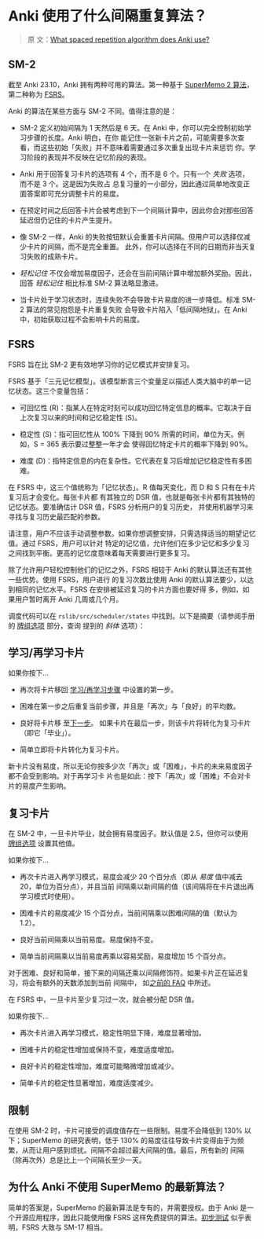 # Anki 使用了什么间隔重复算法？

> 原
> 文：[What spaced repetition algorithm does Anki use?](https://faqs.ankiweb.net/what-spaced-repetition-algorithm.html)

## SM-2

截至 Anki 23.10，Anki 拥有两种可用的算法。第一种基于
[SuperMemo 2 算法](http://www.supermemo.com/english/ol/sm2.htm)，第二种称为
[FSRS](https://github.com/open-spaced-repetition)。

Anki 的算法在某些方面与 SM-2 不同。值得注意的是：

- SM-2 定义初始间隔为 1 天然后是 6 天。在 Anki 中，你可以完全控制初始学习步骤的长度。Anki 明白，在你
  能记住一张新卡片之前，可能需要多次查看，而这些初始「失败」并不意味着需要通过多次重复出现卡片来惩罚
  你。学习阶段的表现并不反映在记忆阶段的表现。

- Anki 用于回答复习卡片的选项有 4 个，而不是 6 个。只有一个 _失败_ 选项，而不是 3 个。这是因为失败占
  总复习量的一小部分，因此通过简单地改变正面答案即可充分调整卡片的易度。

- 在预定时间之后回答卡片会被考虑到下一个间隔计算中，因此你会对那些回答延迟但仍记住的卡片产生提升。

- 像 SM-2 一样，Anki 的失败按钮默认会重置卡片间隔。但用户可以选择仅减少卡片的间隔，而不是完全重置。
  此外，你可以选择在不同的日期而非当天复习失败的成熟卡片。

- _轻松记住_ 不仅会增加易度因子，还会在当前间隔计算中增加额外奖励。因此，回答 _轻松记住_ 相比标准
  SM-2 算法略显激进。

- 当卡片处于学习状态时，连续失败不会导致卡片易度的进一步降低。标准 SM-2 算法的常见抱怨是卡片重复失败
  会导致卡片陷入「低间隔地狱」。在 Anki 中，初始获取过程不会影响卡片的易度。

## FSRS

FSRS 旨在比 SM-2 更有效地学习你的记忆模式并安排复习。

FSRS 基于「三元记忆模型」。该模型断言三个变量足以描述人类大脑中的单一记忆状态。这三个变量包括：

- 可回忆性 (R)：指某人在特定时刻可以成功回忆特定信息的概率。它取决于自上次复习以来的时间和记忆稳定性
  (S)。

- 稳定性 (S)：指可回忆性从 100% 下降到 90% 所需的时间，单位为天。例如，S = 365 表示要过整整一年才会
  使得回忆特定卡片的概率下降到 90%。

- 难度 (D)：指特定信息的内在复杂性。它代表在复习后增加记忆稳定性有多困难。

在 FSRS 中，这三个值统称为「记忆状态」。R 值每天变化，而 D 和 S 只有在卡片复习后才会变化。每张卡片都
有其独立的 DSR 值，也就是每张卡片都有其独特的记忆状态。要准确估计 DSR 值，FSRS 分析用户的复习历史，
并使用机器学习来寻找与复习历史最匹配的参数。

请注意，用户不应该手动调整参数。如果你想调整安排，只需选择适当的期望记忆值。通过 FSRS，用户可以针对
特定的记忆值，允许他们在多少记忆和多少复习之间找到平衡。更高的记忆度意味着每天需要进行更多复习。

除了允许用户轻松控制他们的记忆之外，FSRS 相较于 Anki 的默认算法还有其他一些优势。使用 FSRS，用户进行
的复习次数比使用 Anki 的默认算法要少，以达到相同的记忆水平。FSRS 在安排被延迟复习的卡片方面也要好得
多，例如，如果用户暂时离开 Anki 几周或几个月。

调度代码可以在 `rslib/src/scheduler/states` 中找到。以下是摘要（请参阅手册的
[牌组选项](https://open-spaced-repetition.github.io/anki-manual-zh-CN/deck-options.html) 部分，查询
提到的 _斜体_ 选项）：

## 学习/再学习卡片

如果你按下…​

- 再次将卡片移回
  [学习/再学习步骤](https://open-spaced-repetition.github.io/anki-manual-zh-CN/deck-options.html?#learning-steps)
  中设置的第一步。

- 困难在第一步之后重复当前步骤，并且是「再次」与「良好」的平均数。

- 良好将卡片移
  至[下一步](https://open-spaced-repetition.github.io/anki-manual-zh-CN/deck-options.html?#learning-steps)。
  如果卡片在最后一步，则该卡片将转化为复习卡片（即它「毕业」）。

- 简单立即将卡片转化为复习卡片。

新卡片没有易度，所以无论你按多少次「再次」或「困难」，卡片的未来易度因子都不会受到影响。对于再学习卡
片也是如此：按下「再次」或「困难」不会对卡片的易度产生影响。

## 复习卡片

在 SM-2 中，一旦卡片毕业，就会拥有易度因子。默认值是 2.5，但你可以使用
[牌组选项](https://open-spaced-repetition.github.io/anki-manual-zh-CN/deck-options.html?#starting-ease)
设置其他值。

如果你按下…​

- 再次卡片进入再学习模式，易度会减少 20 个百分点（即从 _易度_ 值中减去 20，单位为百分点），并且当前
  间隔乘以新间隔的值（该间隔将在卡片退出再学习模式时使用）。

- 困难卡片的易度减少 15 个百分点，当前间隔乘以困难间隔的值（默认为 1.2）。

- 良好当前间隔乘以当前易度。易度保持不变。

- 简单当前间隔乘以当前易度再乘以容易奖励，易度增加 15 个百分点。

对于困难、良好和简单，接下来的间隔还乘以间隔修饰符。如果卡片正在延迟复习，将会有额外的天数添加到当前
间隔中，
如[之前的 FAQ](https://open-spaced-repetition.github.io/anki-faqs-zh-CN/due-times-after-a-break.html)
中所述。

在 FSRS 中，一旦卡片至少复习过一次，就会被分配 DSR 值。

如果你按下…​

- 再次卡片进入再学习模式，稳定性明显下降，难度显著增加。

- 困难卡片的稳定性增加或保持不变，难度适度增加。

- 良好卡片的稳定性增加，难度可能略微增加或减少。

- 简单卡片的稳定性显著增加，难度适度减少。

## 限制

在使用 SM-2 时，卡片可接受的调度值存在一些限制。易度不会降低到 130% 以下；SuperMemo 的研究表明，低于
130% 的易度往往导致卡片变得由于为频繁，从而让用户感到烦扰。间隔不会超过最大间隔的值。最后，所有新的
间隔（除再次外）总是比上一个间隔长至少一天。

## 为什么 Anki 不使用 SuperMemo 的最新算法？

简单的答案是，SuperMemo 的最新算法是专有的，并需要授权。由于 Anki 是一个开源应用程序，因此只能使用像
FSRS 这样免费提供的算法。[初步测试](https://github.com/open-spaced-repetition/fsrs-vs-sm17) 似乎表
明，FSRS 大致与 SM-17 相当。
